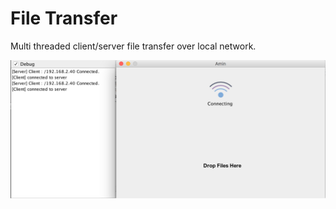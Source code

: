 # File Transfer

Multi threaded client/server file transfer over local network.

![alt text](https://github.com/AminAliari/File-Transfer/blob/master/screenshot.png)
